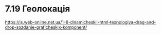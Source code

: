 # 7.19 Геолокація

https://js.web-online.net.ua/1-8-dinamicheskij-html-texnologiya-drag-and-drop-sozdanie-graficheskix-komponent/
